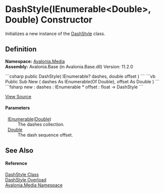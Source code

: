 # DashStyle(IEnumerable&lt;Double&gt;, Double) Constructor


Initializes a new instance of the <a href="T_Avalonia_Media_DashStyle">DashStyle</a> class.



## Definition
**Namespace:** <a href="N_Avalonia_Media">Avalonia.Media</a>  
**Assembly:** Avalonia.Base (in Avalonia.Base.dll) Version: 11.2.0

<Tabs groupId="api-code-preview">
<TabItem value="csharp" label="C#">
```csharp
public DashStyle(
	IEnumerable<double>? dashes,
	double offset
)
```
</TabItem>
<TabItem value="vb" label="VB">
```vb
Public Sub New ( 
	dashes As IEnumerable(Of Double),
	offset As Double
)
```
</TabItem>
<TabItem value="fsharp" label="F#">
```fsharp
new : 
        dashes : IEnumerable<float> * 
        offset : float -> DashStyle
```
</TabItem>
</Tabs>



<a href="https://github.com/AvaloniaUI/Avalonia/tree/master/src/Avalonia.Base/Media/DashStyle.cs#L49" title="View the source code">View Source</a>



#### Parameters
<dl><dt>  <a href="https://learn.microsoft.com/dotnet/api/system.collections.generic.ienumerable-1" target="_blank" rel="noopener noreferrer">IEnumerable</a>(<a href="https://learn.microsoft.com/dotnet/api/system.double" target="_blank" rel="noopener noreferrer">Double</a>)</dt><dd>The dashes collection.</dd><dt>  <a href="https://learn.microsoft.com/dotnet/api/system.double" target="_blank" rel="noopener noreferrer">Double</a></dt><dd>The dash sequence offset.</dd></dl>

## See Also


#### Reference
<a href="T_Avalonia_Media_DashStyle">DashStyle Class</a>  
<a href="Overload_Avalonia_Media_DashStyle__ctor">DashStyle Overload</a>  
<a href="N_Avalonia_Media">Avalonia.Media Namespace</a>  

